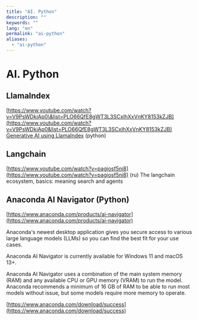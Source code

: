 ```yaml
---
title: "AI. Python"
description: ""
keywords: ""
lang: "en"
permalink: "ai-python"
aliases:
  - "ai-python"
---
```


# AI. Python

## LlamaIndex

[https://www.youtube.com/watch?v=V9PsWDkiAp0\&list=PLO66QfE8gWT3L3SCxIhXxVnKY8153kZJB](https://www.youtube.com/watch?v=V9PsWDkiAp0&list=PLO66QfE8gWT3L3SCxIhXxVnKY8153kZJB) [Generative AI using LlamaIndex](https://www.youtube.com/playlist?list=PLO66QfE8gWT3L3SCxIhXxVnKY8153kZJB) (python)

## Langchain

[https://www.youtube.com/watch?v=pagiosf5ni8](https://www.youtube.com/watch?v=pagiosf5ni8) (ru) The langchain ecosystem, basics: meaning search and agents

## Anaconda AI Navigator (Python)

[https://www.anaconda.com/products/ai-navigator](https://www.anaconda.com/products/ai-navigator)

Anaconda's newest desktop application gives you secure access to various large language models (LLMs) so you can find the best fit for your use cases.

Anaconda AI Navigator is currently available for Windows 11 and macOS 13+.

Anaconda AI Navigator uses a combination of the main system memory (RAM) and any available CPU or GPU memory (VRAM) to run the model. Anaconda recommends a minimum of 16 GB of RAM to be able to run most models without issue, but some models require more memory to operate.

[https://www.anaconda.com/download/success](https://www.anaconda.com/download/success)
